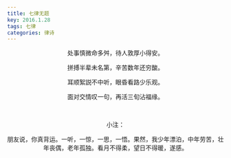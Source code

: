 ```yaml
---
title: 七律无题
key: 2016.1.28
tags: 七律
categories: 律诗
---
```


<p align="center">处事慎微命多舛，待人敦厚小得安。
</p>
<p align="center">拼搏半辈未名第，辛苦数年还穷酸。
</p>
<p align="center">耳顺絮説不中听，眼昏看路少乐观。
</p>
<p align="center">面对交情叹一句，再活三旬沾福缘。
</p>
<p align="center"></br>
</p>
<p align="center">小注：
</p>
<p align="center">朋友说，你真背运。一听，一惊，一思，一悟。果然，我少年漂泊，中年劳苦，壮年丧偶，老年孤独。看月不得柔，望日不得暖，遂感。
</p>
<p align="center"></br>
</p>
